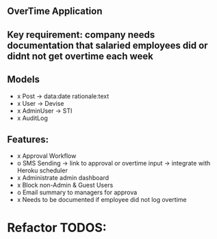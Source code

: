 ## OverTime Application

## Key requirement: company needs documentation that salaried employees did or didnt not get overtime each week

## Models
- x Post -> data:date rationale:text
- x User -> Devise
- x AdminUser -> STI
- x AuditLog

## Features:
- x Approval Workflow
- o SMS Sending -> link to approval or overtime input -> integrate with Heroku scheduler
- x Administrate admin dashboard
- x Block non-Admin & Guest Users
- o Email summary to managers for approva
- x Needs to be documented if employee did not log overtime

# Refactor TODOS: